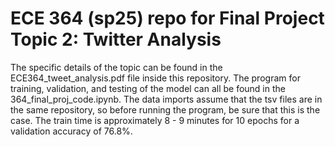 # ECE 364 (sp25) repo for Final Project Topic 2: Twitter Analysis

The specific details of the topic can be found in the ECE364_tweet_analysis.pdf file inside this repository. The program for training, validation, and testing of the model can all be found in the 364_final_proj_code.ipynb. The data imports assume that the tsv files are in the same repository, so before running the program, be sure that this is the case. The train time is approximately 8 - 9 minutes for 10 epochs for a validation accuracy of 76.8%.
